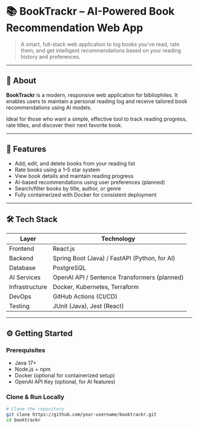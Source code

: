 # 📚 BookTrackr – AI-Powered Book Recommendation Web App

> A smart, full-stack web application to log books you’ve read, rate them, and get intelligent recommendations based on your reading history and preferences.

---

## 📖 About

**BookTrackr** is a modern, responsive web application for bibliophiles. It enables users to maintain a personal reading log and receive tailored book recommendations using AI models.

Ideal for those who want a simple, effective tool to track reading progress, rate titles, and discover their next favorite book.

---

## 🚀 Features

- Add, edit, and delete books from your reading list
- Rate books using a 1–5 star system
- View book details and maintain reading progress
- AI-based recommendations using user preferences (planned)
- Search/filter books by title, author, or genre
- Fully containerized with Docker for consistent deployment

---

## 🛠️ Tech Stack

| Layer         | Technology                                       |
|---------------|--------------------------------------------------|
| Frontend      | React.js                                         |
| Backend       | Spring Boot (Java) / FastAPI (Python, for AI)    |
| Database      | PostgreSQL                                       |
| AI Services   | OpenAI API / Sentence Transformers (planned)     |
| Infrastructure| Docker, Kubernetes, Terraform                    |
| DevOps        | GitHub Actions (CI/CD)                           |
| Testing       | JUnit (Java), Jest (React)                       |

---

## ⚙️ Getting Started

### Prerequisites

- Java 17+
- Node.js + npm
- Docker (optional for containerized setup)
- OpenAI API Key (optional, for AI features)

### Clone & Run Locally

```bash
# Clone the repository
git clone https://github.com/your-username/booktrackr.git
cd booktrackr

